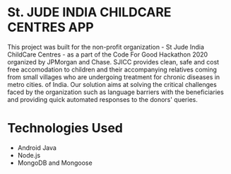 # St. JUDE INDIA CHILDCARE CENTRES APP

This project was built for the non-profit organization - St Jude India ChildCare Centres - as a part of the Code For Good Hackathon 2020 organized by JPMorgan and Chase. SJICC provides clean, safe and cost free accomodation to children and their accompanying relatives coming from small villages who are undergoing treatment for chronic diseases in metro cities. of India. Our solution aims at solving the critical challenges faced by the organization such as language barriers with the beneficiaries and providing quick automated responses to the donors' queries. 

# Technologies Used
* Android Java
* Node.js
* MongoDB and Mongoose
